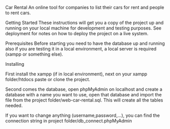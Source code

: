 Car Rental
An online tool for companies to list their cars for rent and people to rent cars.

Getting Started
These instructions will get you a copy of the project up and running on your local machine for development and testing purposes. See deployment for notes on how to deploy the project on a live system.


Prerequisites
Before starting you need to have the database up and running also if you are testing it in a local environment, a local server is required (xampp or something else).

Installing

First install the xampp (if in local environment), next on your xampp folder/htdocs paste or clone the project.

Second comes the database, open phpMyAdmin on localhost and create a database with a name you want to use, open that database and import the file from the project folder/web-car-rental.sql. This will create all the tables needed.

If you want to change anything (username,password,...), you can find the connection string in project folder/db_connect.phpMyAdmin
